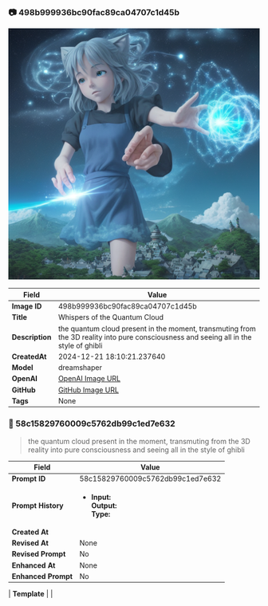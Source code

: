 

### 📷 498b999936bc90fac89ca04707c1d45b 


![data.id](./498b999936bc90fac89ca04707c1d45b.jpg)


| Field          | Value                                                                                                                     |
|----------------|---------------------------------------------------------------------------------------------------------------------------|
| **Image ID**             | 498b999936bc90fac89ca04707c1d45b                                                                                                             |
| **Title**           | Whispers of the Quantum Cloud                                                                                                       |
| **Description**           | the quantum cloud present in the moment, transmuting from the 3D reality into pure consciousness and seeing all in the style of ghibli                                                                                                       |
| **CreatedAt**        | 2024-12-21 18:10:21.237640                                                                                                        |
| **Model**        | dreamshaper                                                                                                        |
| **OpenAI**         | [OpenAI Image URL](http://192.168.1.85:8081/generated-images/b642531026083.png)                                                                                |
| **GitHub**         | [GitHub Image URL](https://raw.githubusercontent.com/Caneta-Silva/GODZ/refs/heads/main/images/498b999936bc90fac89ca04707c1d45b/498b999936bc90fac89ca04707c1d45b.jpg)                                                                                |
| **Tags**       | None                                                                                                                   |

### 📜 58c15829760009c5762db99c1ed7e632

> the quantum cloud present in the moment, transmuting from the 3D reality into pure consciousness and seeing all in the style of ghibli

| Field          | Value                                                                                                                                                                      |
|----------------|----------------------------------------------------------------------------------------------------------------------------------------------------------------------------|
| **Prompt ID**  | 58c15829760009c5762db99c1ed7e632                                                                                                                                                            |
| **Prompt History** | <ul><li>**Input:**  <br> **Output:**  <br> **Type:** </li></ul> |
| **Created At** |                                                                                                                                                    |
| **Revised At** | None                                                                                                                                                   |
| **Revised Prompt** | No                                                                                                                                                                      |
| **Enhanced At** | None                                                                                                                                                  |
| **Enhanced Prompt** | No                                                                                                                                                                    |

| **Template**   |                                                                                                                                            |


